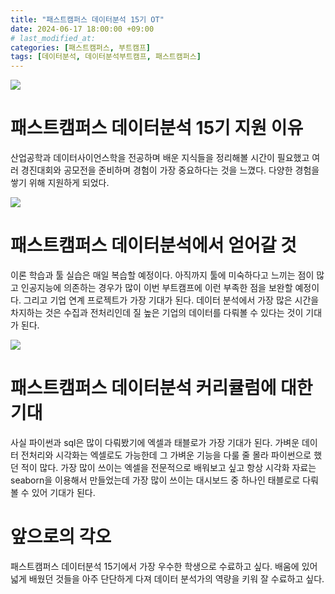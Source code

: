 ```yaml
---
title: "패스트캠퍼스 데이터분석 15기 OT"
date: 2024-06-17 18:00:00 +09:00 
# last_modified_at:
categories: [패스트캠퍼스, 부트캠프]
tags: [데이터분석, 데이터분석부트캠프, 패스트캠퍼스]
---
```


<img src="{{ site.baseurl }}/assets/images/OT.png">

# 패스트캠퍼스 데이터분석 15기 지원 이유
산업공학과 데이터사이언스학을 전공하며 배운 지식들을 정리해볼 시간이 필요했고 여러 경진대회와 공모전을 준비하며 경험이 가장 중요하다는 것을 느꼈다. 다양한 경험을 쌓기 위해 지원하게 되었다.

<img src="{{ site.baseurl }}/assets/images/ROADMAP.png">

# 패스트캠퍼스 데이터분석에서 얻어갈 것
이론 학습과 툴 실습은 매일 복습할 예정이다. 아직까지 툴에 미숙하다고 느끼는 점이 많고 인공지능에 의존하는 경우가 많이 이번 부트캠프에 이런 부족한 점을 보완할 예정이다.
그리고 기업 연계 프로젝트가 가장 기대가 된다. 데이터 분석에서 가장 많은 시간을 차지하는 것은 수집과 전처리인데 질 높은 기업의 데이터를 다뤄볼 수 있다는 것이 기대가 된다.

<img src="{{ site.baseurl }}/assets/images/TOOL.png">

# 패스트캠퍼스 데이터분석 커리큘럼에 대한 기대
사실 파이썬과 sql은 많이 다뤄봤기에 엑셀과 태블로가 가장 기대가 된다. 가벼운 데이터 전처리와 시각화는 엑셀로도 가능한데 그 가벼운 기능을 다룰 줄 몰라 파이썬으로 했던 적이 많다. 가장 많이 쓰이는 엑셀을 전문적으로 배워보고 싶고 항상 시각화 자료는 seaborn을 이용해서 만들었는데 가장 많이 쓰이는 대시보드 중 하나인 태블로로 다뤄볼 수 있어 기대가 된다.

# 앞으로의 각오
패스트캠퍼스 데이터분석 15기에서 가장 우수한 학생으로 수료하고 싶다. 배움에 있어 넓게 배웠던 것들을 아주 단단하게 다져 데이터 분석가의 역량을 키워 잘 수료하고 싶다.